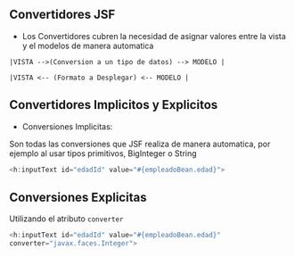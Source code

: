 ## Convertidores JSF

- Los Convertidores cubren la necesidad de asignar valores entre la vista y el modelos de manera automatica

```
|VISTA -->(Conversion a un tipo de datos) --> MODELO |
```


```
|VISTA <-- (Formato a Desplegar) <-- MODELO |
```


## Convertidores Implicitos y Explicitos

- Conversiones Implicitas:

Son todas las conversiones que JSF realiza de manera automatica, por ejemplo al usar tipos primitivos, BigInteger o String

```java
<h:inputText id="edadId" value="#{empleadoBean.edad}">  
```

## Conversiones Explicitas

Utilizando el atributo ```converter```

```java
<h:inputText id="edadId" value="#{empleadoBean.edad}"
converter="javax.faces.Integer">  
```